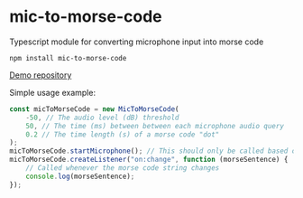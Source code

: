 # mic-to-morse-code
Typescript module for converting microphone input into morse code

`npm install mic-to-morse-code`

[Demo repository](https://github.com/Fox-Islam/mic-to-morse-code-demo)

Simple usage example:
```javascript
const micToMorseCode = new MicToMorseCode(
    -50, // The audio level (dB) threshold
    50, // The time (ms) between between each microphone audio query
    0.2 // The time length (s) of a morse code "dot"
);
micToMorseCode.startMicrophone(); // This should only be called based on some user input (like a button press)
micToMorseCode.createListener("on:change", function (morseSentence) {
    // Called whenever the morse code string changes
    console.log(morseSentence);
});
```
